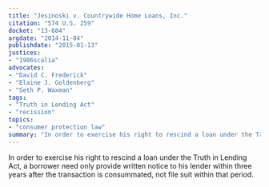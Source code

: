 ```yaml
---
title: "Jesinoski v. Countrywide Home Loans, Inc."
citation: "574 U.S. 259"
docket: "13-684"
argdate: "2014-11-04"
publishdate: "2015-01-13"
justices:
- "1986scalia"
advocates:
- "David C. Frederick"
- "Elaine J. Goldenberg"
- "Seth P. Waxman"
tags:
- "Truth in Lending Act"
- "recission"
topics:
- "consumer protection law"
summary: "In order to exercise his right to rescind a loan under the Truth in Lending Act, a borrower need only provide written notice to his lender within three years after the transaction is consummated, not file suit within that period."
---
```

In order to exercise his right to rescind a loan under the Truth in Lending Act, a borrower need only provide written notice to his lender within three years after the transaction is consummated, not file suit within that period.

